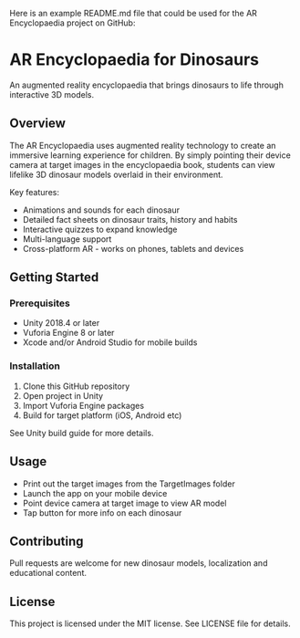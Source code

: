 Here is an example README.md file that could be used for the AR Encyclopaedia project on GitHub:

# AR Encyclopaedia for Dinosaurs

An augmented reality encyclopaedia that brings dinosaurs to life through interactive 3D models.

## Overview

The AR Encyclopaedia uses augmented reality technology to create an immersive learning experience for children. By simply pointing their device camera at target images in the encyclopaedia book, students can view lifelike 3D dinosaur models overlaid in their environment.

Key features:

- Animations and sounds for each dinosaur
- Detailed fact sheets on dinosaur traits, history and habits
- Interactive quizzes to expand knowledge
- Multi-language support
- Cross-platform AR - works on phones, tablets and devices 

## Getting Started

### Prerequisites

- Unity 2018.4 or later
- Vuforia Engine 8 or later
- Xcode and/or Android Studio for mobile builds

### Installation

1. Clone this GitHub repository
2. Open project in Unity
3. Import Vuforia Engine packages
4. Build for target platform (iOS, Android etc)

See Unity build guide for more details.

## Usage

- Print out the target images from the TargetImages folder
- Launch the app on your mobile device
- Point device camera at target image to view AR model
- Tap button for more info on each dinosaur

## Contributing

Pull requests are welcome for new dinosaur models, localization and educational content.

## License 

This project is licensed under the MIT license. See LICENSE file for details.
